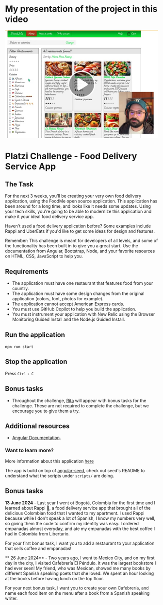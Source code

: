 # My presentation of the project in this video 
[![Project explanation](screenshot-presentation.jpeg)](https://www.youtube.com/watch?v=YlGbeWYalZI)

# Platzi Challenge - Food Delivery Service App

## The Task
For the next 3 weeks, you'll be creating your very own food delivery application, using the FoodMe open source application.
This application has been around for a long time, and looks like it needs some updates. Using your tech skills, you're going to be able to modernize this application and make it your ideal food delivery service app.

Haven't used a food delivery application before? Some examples include Rappi and UberEats if you'd like to get some ideas for design and features.

Remember: This challenge is meant for developers of all levels, and some of the functionality has been built in to give you a great start. Use the documentation from Angular, Bootstrap, Node, and your favorite resources on HTML, CSS, JavaScript to help you.

## Requirements
- The application must have one restaurant that features food from your country.
- The application must have some design changes from the original application (colors, font, photos for example).
- The application cannot accept American Express cards.
- You must use GitHub Copilot to help you build the application.
- You must instrument your application with New Relic using the Browser Monitoring Guided Install and the Node.js Guided Install.

## Run the application
`npm run start`

## Stop the application
Press `Ctrl` + `C`

## Bonus tasks
- Throughout the challenge, [Rita](https://www.linkedin.com/in/rita-hill/) will appear with bonus tasks for the challenge. These are not required to complete the challenge, but we encourage you to give them a try.

## Additional resources
- [Angular Documentation](https://angular.dev/overview).

### Want to learn more?
More information about this application [here](http://goo.gl/Xa0Ea)

The app is build on top of [angular-seed](http://github.com/angular/angular-seed),
check out seed's README to understand what the scripts under `scripts/` are doing.

## Bonus tasks
**13 June 2024** - Last year I went ot Bogotà, Colombia for the first time and I learned about Rappi 🛵, a food delivery service app that brought all of the delicious Colombian food that I wanted to my apartment. I used Rappi because while I don't speak a lot of Spanish, I know my numbers very well, so giving them the code to confirm my identity was easy. I ordered empanadas almost everyday, and ate my empanadas with the best coffee I had in Colombia from Libertario.

For your first bonus task, I want you to add a restaurant to your application that sells coffee and empanadas!

** 26 June 2024** - Two years ago, I went to Mexico City, and on my first day in the city, I visited Cafebrería El Péndulo. It was the largest bookstore I had ever seen! My friend, who was Mexican, showed me many books by different Spanish speaking poets that she loved. We spent an hour looking at the books before having lunch on the top floor.

For your next bonus task, I want you to create your own Cafebrería, and name each food item on the menu after a book from a Spanish speaking writer.
